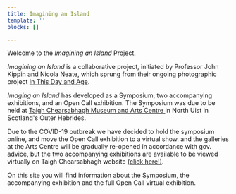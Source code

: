 ```yaml
---
title: Imagining an Island
template: ''
blocks: []

---
```

Welcome to the _Imagining an Island_ Project. 

_Imagining an Island_ is a collaborative project, initiated by Professor John Kippin and Nicola Neate, which sprung from their ongoing photographic project [In This Day and Age](https://inthisdayandage.org "In This Day and Age"). 

_Imaging an Island_ has developed as a Symposium, two accompanying exhibitions, and an Open Call exhibition. The Symposium was due to be held at [Taigh Chearsabhagh Museum and Arts Centre ](https://www.taigh-chearsabhagh.org "Taigh Chearsabhagh")in North Uist in Scotland's Outer Hebrides. 

Due to the COVID-19 outbreak we have decided to hold the symposium online, and move the Open Call exhibition to a virtual show. and the galleries at the Arts Centre will be gradually re-opened in accordance with gov. advice, but the two accompanying exhibitions are available to be viewed virtually on Taigh Chearsabhagh website [(click here!)](https://www.taigh-chearsabhagh.org/tcvr360storage/now/?lang=en "Exhibitions virtual").

On this site you will find information about the Symposium, the accompanying exhibition and the full Open Call virtual exhibition.